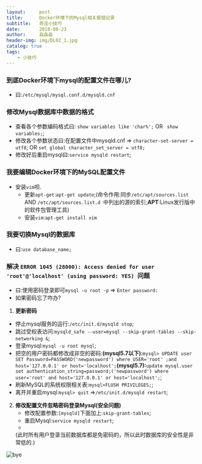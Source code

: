 ```yaml
---
layout:     post                   
title:      Docker环境下的Mysql相关报错记录          
subtitle:   奇淫小技巧
date:       2018-08-23             
author:     淼淼淼                   
header-img: img/DL02_1.jpg    
catalog: true                       
tags:                               
    - 小技巧
---
```


### 到底Docker环境下mysql的配置文件在哪儿?

- 曰:`/etc/mysql/mysql.conf.d/mysqld.cnf`

### 修改Mysql数据库中数据的格式

- 查看各个参数编码格式曰: `show variables like 'char%';` OR ` show variables;`;
- 修改各个参数状态曰:在配置文件中mysqld.cnf => `character-set-server = utf8`; OR `set global character_set_server = utf8;`
- 修改好后重启mysql曰:`service mysqld restart`;

### 我要编辑Docker环境下的MySQL配置文件

- 安装`vim`呗.
  * 更新`apt-get`:`apt-get update`;(命令作用:同步`/etc/apt/sources.list ` AND `/etc/apt/sources.list.d `中列出的源的索引;**APT**:Linux发行版中的软件包管理工具)
  * 安装`vim`:`apt-get install vim`

### 我要切换Mysql的数据库

- 曰:`use database_name;`

### 解决 `ERROR 1045 (28000): Access denied for user 'root'@'localhost' (using password: YES) `问题

- 曰:使用密码登录即可`mysql -u root -p` => `Enter password:`
- 如果密码忘了咋办?

1. **更新密码**
  * 停止mysql服务的运行:`/etc/init.d/mysqld stop`;
  * 跳过受权表访问:`mysqld_safe --user=mysql --skip-grant-tables --skip-networking &`;
  * 登录mysql:`mysql -u root mysql`;
  * 把空的用户密码都修改成非空的密码:**(mysql5.7以下):**`mysql> UPDATE user SET Password=PASSWORD('newpassword') where USER='root' ;and host='127.0.0.1' or host='localhost';`**(mysql5.7):**`update mysql.user set authentication_string=password;('newpassword') where user='root' and host='127.0.0.1' or host='localhost';`;
  * 刷新MySQL的系统权限相关表:`mysql>FLUSH PRIVILEGES;`;
  * 离开并重启mysql:`mysql> quit` =>`/etc/init.d/mysqld restart`; 

2. **修改配置文件忽略密码登录Mysql(安全问题)**
   * 修改配置参数:`[mysqld]`下面加上:`skip-grant-tables`;
   * 重启Mysql:`service mysqld restart`;
   * 
   (此时所有用户登录当前数据库都是免密码的，所以此时数据库的安全性是非常低的.)

![bye](https://i.loli.net/2020/07/18/As9UOXhr8Kl4IQe.png)
